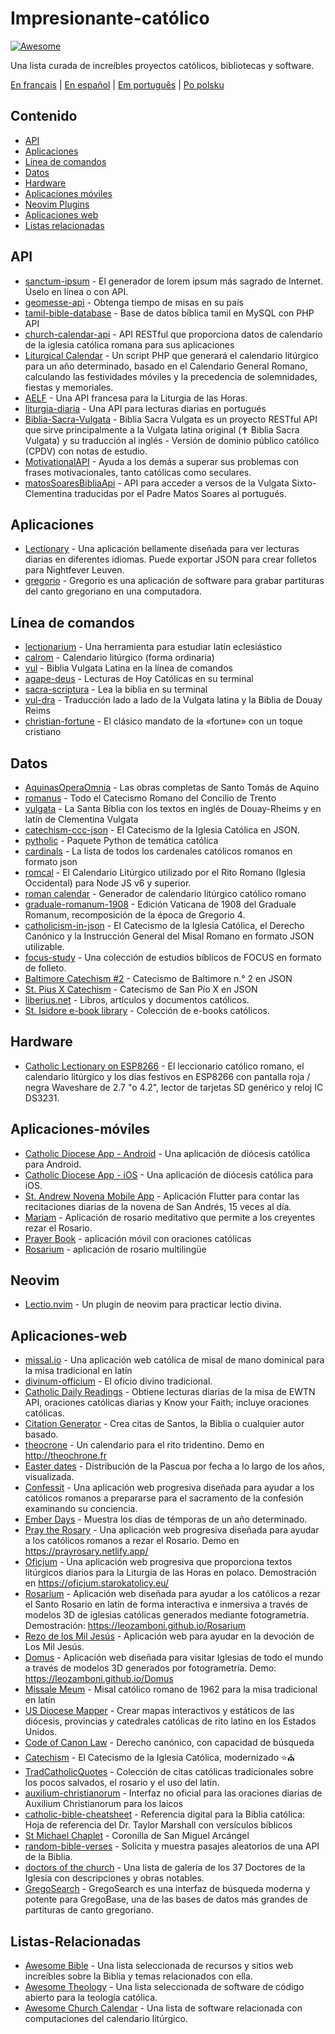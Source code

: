 # Impresionante-católico

[![Awesome](https://cdn.rawgit.com/sindresorhus/awesome/d7305f38d29fed78fa85652e3a63e154dd8e8829/media/badge.svg)](https://github.com/sindresorhus/awesome)

Una lista curada de increíbles proyectos católicos, bibliotecas y software.

[En français](https://github.com/servusdei2018/awesome-catholic/blob/master/README.fr.md) | [En español](https://github.com/servusdei2018/awesome-catholic/blob/master/README.es.md) | [Em português](https://github.com/servusdei2018/awesome-catholic/blob/master/README.pt-br.md) | [Po polsku](https://github.com/servusdei2018/awesome-catholic/blob/master/README.pl-pl.md)

## Contenido

  - [API](#api)
  - [Aplicaciones](#aplicaciones)
  - [Línea de comandos](#línea-de-comandos)
  - [Datos](#datos)
  - [Hardware](#hardware)
  - [Aplicaciones móviles](#aplicaciones-móviles)
  - [Neovim Plugins](#Neovim)
  - [Aplicaciones web](#aplicaciones-web)
  - [Listas relacionadas](#listas-relacionadas)

## API

* [sanctum-ipsum](https://github.com/graysonhicks/sanctum-ipsum) - El generador de lorem ipsum más sagrado de Internet. Úselo en línea o con API.
* [geomesse-api](https://github.com/carpedeum-fr/geomesse-api) - Obtenga tiempo de misas en su país
* [tamil-bible-database](https://github.com/jayarathina/Tamil-Bible-Database) - Base de datos bíblica tamil en MySQL con PHP API
* [church-calendar-api](https://github.com/igneus/church-calendar-api) - API RESTful que proporciona datos de calendario de la iglesia católica romana para sus aplicaciones
* [Liturgical Calendar](https://github.com/Liturgical-Calendar/LiturgicalCalendarAPI) - Un script PHP que generará el calendario litúrgico para un año determinado, basado en el Calendario General Romano, calculando las festividades móviles y la precedencia de solemnidades, fiestas y memoriales.
* [AELF](https://api.aelf.org/) - Una API francesa para la Liturgia de las Horas.
* [liturgia-diaria](https://github.com/Dancrf/liturgia-diaria) - Una API para lecturas diarias en portugués
* [Biblia-Sacra-Vulgata](https://github.com/aseemsavio/Biblia-Sacra-Vulgata) - Biblia Sacra Vulgata es un proyecto RESTful API que sirve principalmente a la Vulgata latina original (✝️ Biblia Sacra Vulgata) y su traducción al inglés - Versión de dominio público católico (CPDV) con notas de estudio.
* [MotivationalAPI](https://github.com/GomezMig03/MotivationalAPI) - Ayuda a los demás a superar sus problemas con frases motivacionales, tanto católicas como seculares.
* [matosSoaresBibliaApi](https://github.com/edsonbittencourt/matosSoaresBibliaApi) - API para acceder a versos de la Vulgata Sixto-Clementina traducidas por el Padre Matos Soares al portugués.

## Aplicaciones

* [Lectionary](https://github.com/Dev1an/Lectionary) - Una aplicación bellamente diseñada para ver lecturas diarias en diferentes idiomas. Puede exportar JSON para crear folletos para Nightfever Leuven.
* [gregorio](https://github.com/gregorio-project/gregorio) - Gregorio es una aplicación de software para grabar partituras del canto gregoriano en una computadora.

## Línea de comandos

* [lectionarium](https://github.com/davidrmcharles/lectionarium) - Una herramienta para estudiar latín eclesiástico
* [calrom](https://github.com/calendarium-romanum/calrom) - Calendario litúrgico (forma ordinaria)
* [vul](https://github.com/LukeSmithxyz/vul) - Biblia Vulgata Latina en la línea de comandos
* [agape-deus](https://github.com/ngorden/agape-deus) - Lecturas de Hoy Católicas en su terminal
* [sacra-scriptura](https://github.com/ngorden/sacra-scriptura) - Lea la biblia en su terminal
* [vul-dra](https://github.com/RaynardGerraldo/vul-dra/) - Traducción lado a lado de la Vulgata latina y la Biblia de Douay Reims
* [christian-fortune](https://github.com/ngorden/christian-fortune) - El clásico mandato de la «fortune» con un toque cristiano

## Datos

* [AquinasOperaOmnia](https://github.com/Geremia/AquinasOperaOmnia) - Las obras completas de Santo Tomás de Aquino
* [romanus](https://github.com/borderstech/romanus) - Todo el Catecismo Romano del Concilio de Trento
* [vulgata](https://github.com/borderstech/vulgata) - La Santa Biblia con los textos en inglés de Douay-Rheims y en latín de Clementina Vulgata
* [catechism-ccc-json](https://github.com/nossbigg/catechism-ccc-json) - El Catecismo de la Iglesia Católica en JSON.
* [pytholic](https://github.com/Medromenax/pytholic) - Paquete Python de temática católica
* [cardinals](https://github.com/ChrisVo/cardinals) - La lista de todos los cardenales católicos romanos en formato json
* [romcal](https://github.com/romcal/romcal) - El Calendario Litúrgico utilizado por el Rito Romano (Iglesia Occidental) para Node JS v6 y superior.
* [roman calendar](https://github.com/jayarathina/Roman-Calendar) - Generador de calendario litúrgico católico romano
* [graduale-romanum-1908](https://github.com/ahinkley/graduale-romanum-1908) - Edición Vaticana de 1908 del Graduale Romanum, recomposición de la época de Gregorio 4.
* [catholicism-in-json](https://github.com/aseemsavio/catholicism-in-json) - El Catecismo de la Iglesia Católica, el Derecho Canónico y la Instrucción General del Misal Romano en formato JSON utilizable.
* [focus-study](https://github.com/rvbcldud/focus-study) - Una colección de estudios bíblicos de FOCUS en formato de folleto.
* [Baltimore Catechism #2](https://github.com/mattwong97/baltimore-catechism-no-2) - Catecismo de Baltimore n.° 2 en JSON
* [St. Pius X Catechism](https://github.com/mattwong97/catechism-st-pius-x-frontend) - Catecismo de San Pío X en JSON
* [liberius.net](http://liberius.net/) - Libros, artículos y documentos católicos.
* [St. Isidore e-book library](https://isidore.co/calibre/#library_id=CalibreLibrary&panel=book_list) - Colección de e-books católicos.

## Hardware

* [Catholic Lectionary on ESP8266](https://github.com/plishman/Catholic-Lectionary-on-ESP8266) - El leccionario católico romano, el calendario litúrgico y los días festivos en ESP8266 con pantalla roja / negra Waveshare de 2.7 "o 4.2", lector de tarjetas SD genérico y reloj IC DS3231.

## Aplicaciones-móviles

* [Catholic Diocese App - Android](https://github.com/geerlingguy/Catholic-Diocese-App-Android) - Una aplicación de diócesis católica para Android.
* [Catholic Diocese App - iOS](https://github.com/geerlingguy/Catholic-Diocese-App-iOS) - Una aplicación de diócesis católica para iOS.
* [St. Andrew Novena Mobile App](https://github.com/mftruso/st-andrew-novena) - Aplicación Flutter para contar las recitaciones diarias de la novena de San Andrés, 15 veces al día.
* [Mariam](https://github.com/aldrinzigmundv/mariam) - Aplicación de rosario meditativo que permite a los creyentes rezar el Rosario.
* [Prayer Book](https://codeberg.org/jozo/prayer-book) - aplicación móvil con oraciones católicas
* [Rosarium](https://codeberg.org/Krixec/Rosarium) - aplicación de rosario multilingüe

## Neovim

* [Lectio.nvim](https://github.com/ngorden/lectio.nvim) - Un plugin de neovim para practicar lectio divina.

## Aplicaciones-web

* [missal.io](https://github.com/benyanke/missal.io) - Una aplicación web católica de misal de mano dominical para la misa tradicional en latín
* [divinum-officium](https://github.com/DivinumOfficium/divinum-officium) - El oficio divino tradicional.
* [Catholic Daily Readings](https://github.com/tbaba007/CatholicDaily) - Obtiene lecturas diarias de la misa de EWTN API, oraciones católicas diarias y Know your Faith; incluye oraciones católicas.
* [Citation Generator](https://github.com/matefs/Citation-Generator) - Crea citas de Santos, la Biblia o cualquier autor basado.
* [theocrone](https://github.com/paucazou/theochrone) - Un calendario para el rito tridentino. Demo en http://theochrone.fr
* [Easter dates](https://easter-dates.gavinr.com/) - Distribución de la Pascua por fecha a lo largo de los años, visualizada.
* [Confessit](https://github.com/kas-catholic/confessit-web) - Una aplicación web progresiva diseñada para ayudar a los católicos romanos a prepararse para el sacramento de la confesión examinando su conciencia.
* [Ember Days](https://github.com/saint-isidore-guild/ember-days) - Muestra los días de témporas de un año determinado.
* [Pray the Rosary](https://github.com/marchiartur/pray-the-rosary) - Una aplicación web progresiva diseñada para ayudar a los católicos romanos a rezar el Rosario. Demo en https://prayrosary.netlify.app/
* [Oficjum](https://github.com/anna-wro/rkk) - Una aplicación web progresiva que proporciona textos litúrgicos diarios para la Liturgia de las Horas en polaco. Demostración en https://oficjum.starokatolicy.eu/
* [Rosarium](https://github.com/leozamboni/Rosarium) - Aplicación web diseñada para ayudar a los católicos a rezar el Santo Rosario en latín de forma interactiva e inmersiva a través de modelos 3D de iglesias católicas generados mediante fotogrametría. Demostración: https://leozamboni.github.io/Rosarium
* [Rezo de los Mil Jesús](https://github.com/emamut/rezo-mil-jesus) - Aplicación web para ayudar en la devoción de Los Mil Jesús.
* [Domus](https://github.com/leozamboni/Domus) - Aplicación web diseñada para visitar Iglesias de todo el mundo a través de modelos 3D generados por fotogrametría. Demo: https://leozamboni.github.io/Domus
* [Missale Meum](https://github.com/mmolenda/missalemeum) - Misal católico romano de 1962 para la misa tradicional en latín
* [US Diocese Mapper](https://github.com/kburchfiel/us_diocese_mapper/) - Crear mapas interactivos y estáticos de las diócesis, provincias y catedrales católicas de rito latino en los Estados Unidos.
* [Code of Canon Law](https://github.com/shineministry/codeofcanonlaw) - Derecho canónico, con capacidad de búsqueda
* [Catechism](https://github.com/nossbigg/catechism) - El Catecismo de la Iglesia Católica, modernizado ⭐️⛪️
* [TradCatholicQuotes](https://github.com/nonnobisdomine62/tradcathquotes) -  Colección de citas católicas tradicionales sobre los pocos salvados, el rosario y el uso del latín.
* [auxilium-christianorum](https://github.com/nonnobisdomine62/auxilium-christianorum-frontend) - Interfaz no oficial para las oraciones diarias de Auxilium Christianorum para los laicos
* [catholic-bible-cheatsheet](https://github.com/nonnobisdomine62/catholic-bible-cheatsheet) - Referencia digital para la Biblia católica: Hoja de referencia del Dr. Taylor Marshall con versículos bíblicos
* [St Michael Chaplet](https://github.com/port19x/StMichaelChaplet) - Coronilla de San Miguel Arcángel
* [random-bible-verses](https://github.com/rat9615/random-bible-verses/) - Solicita y muestra pasajes aleatorios de una API de la Biblia.
* [doctors of the church](https://github.com/masaharumori7/doctors-of-the-church) - Una lista de galería de los 37 Doctores de la Iglesia con descripciones y obras notables.
* [GregoSearch](https://busca.liturgiacantada.com.br) - GregoSearch es una interfaz de búsqueda moderna y potente para GregoBase, una de las bases de datos más grandes de partituras de canto gregoriano.

## Listas-Relacionadas

- [Awesome Bible](https://github.com/awesome-bible/awesome-bible.github.io) - Una lista seleccionada de recursos y sitios web increíbles sobre la Biblia y temas relacionados con ella.
- [Awesome Theology](https://github.com/historical-theology/awesome-theology) - Una lista seleccionada de software de código abierto para la teología católica.
- [Awesome Church Calendar](https://github.com/calendarium-romanum/awesome-church-calendar) - Una lista de software relacionada con computaciones del calendario litúrgico.
